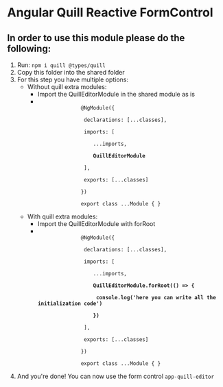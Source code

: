<h1>Angular Quill Reactive FormControl</h1>
<h2>In order to use this module please do the following:</h2>
<ol>
  <li>Run: <code>npm i quill @types/quill</code></li>
  <li>Copy this folder into the shared folder</li>
  <li>
    For this step you have multiple options:<br/>
    <ul>
      <li>
        Without quill extra modules:
        <ul>
          <li>Import the QuillEditorModule in the shared module as is</li>
          <li>
            <code>
              @NgModule({<br/>
              &nbsp;declarations: [...classes],<br/>
              &nbsp;imports: [<br/>
              &nbsp;&nbsp;&nbsp;&nbsp;...imports,<br/>
              &nbsp;&nbsp;&nbsp;&nbsp;<b>QuillEditorModule</b><br/>
              &nbsp;],<br/>
              &nbsp;exports: [...classes]<br/>
              })<br/>
              export class ...Module { }
            </code>
          </li>
        </ul>
      </li>
      <li>
        With quill extra modules:
        <ul>
          <li>Import the QuillEditorModule with forRoot</li>
          <li>
            <code>
              @NgModule({<br/>
              &nbsp;declarations: [...classes],<br/>
              &nbsp;imports: [<br/>
              &nbsp;&nbsp;&nbsp;&nbsp;...imports,<br/>
              &nbsp;&nbsp;&nbsp;&nbsp;<b>QuillEditorModule.forRoot(() => {<br/>
              &nbsp;&nbsp;&nbsp;&nbsp;&nbsp;console.log('here you can write all the initialization code')<br/>
              &nbsp;&nbsp;&nbsp;&nbsp;})</b><br/>
              &nbsp;],<br/>
              &nbsp;exports: [...classes]<br/>
              })<br/>
              export class ...Module { }
            </code>
          </li>
        </ul>
      </li>
    </ul>
  </li>
  <li>And you're done! You can now use the form control <code>app-quill-editor</code></li>
</ol>
